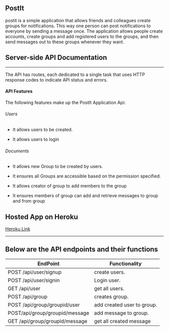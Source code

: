 ## PostIt

 postit is a simple application that allows friends and colleagues create groups for notifications. This way one person can post notifications to everyone by sending a message once. The application allows people create accounts, create groups and add registered users to the groups, and then send messages out to these groups whenever they want.

## Server-side API Documentation
-----
The API has routes, each dedicated to a single task that uses HTTP response codes to indicate API status and errors.
#### API Features

The following features make up the PostIt Application Api:

###### Users

- It allows users to be created.  

- It allows users to login  


###### Documents

- It allows new Group to be created by users.  

- It ensures all Groups are accessible based on the permission specified.  

- It allows creator of group to add members to the group

- It ensures members of group can add and retrieve messages to group and from group 


## Hosted App on Heroku
[Heroku Link](https://https://postit-myapi.herokuapp.com)

---

## Below are the API endpoints and their functions
EndPoint                        |   Functionality
------------------------------  |------------------------
POST /api/user/signup           |   create users.
POST /api/user/signin           |   Login user.
GET /api/user                   |   get all users.
POST /api/group                 |   creates group.
POST /api/group/groupid/user    |   add created user to group.
POST/api/group/groupid/message  |   add message to group.
GET /api/group/groupid/message  |   get all created message

